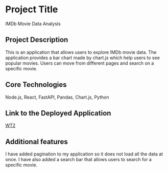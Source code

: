 # Project Title

IMDb Movie Data Analysis

## Project Description

This is an application that allows users to explore IMDb movie data. The application provides a bar chart made by chart.js which help users to see popular movies. Users can move from different pages and search on a specific movie. 

## Core Technologies

Node.js,
React,
FastAPI,
Pandas,
Chart.js,
Python


## Link to the Deployed Application

[WT2](https://cscloud8-48.lnu.se/wt2/)

## Additional features

I have added pagination to my application so it does not load all the data at once. I have also added a search bar that allows users to search for a specific movie.

